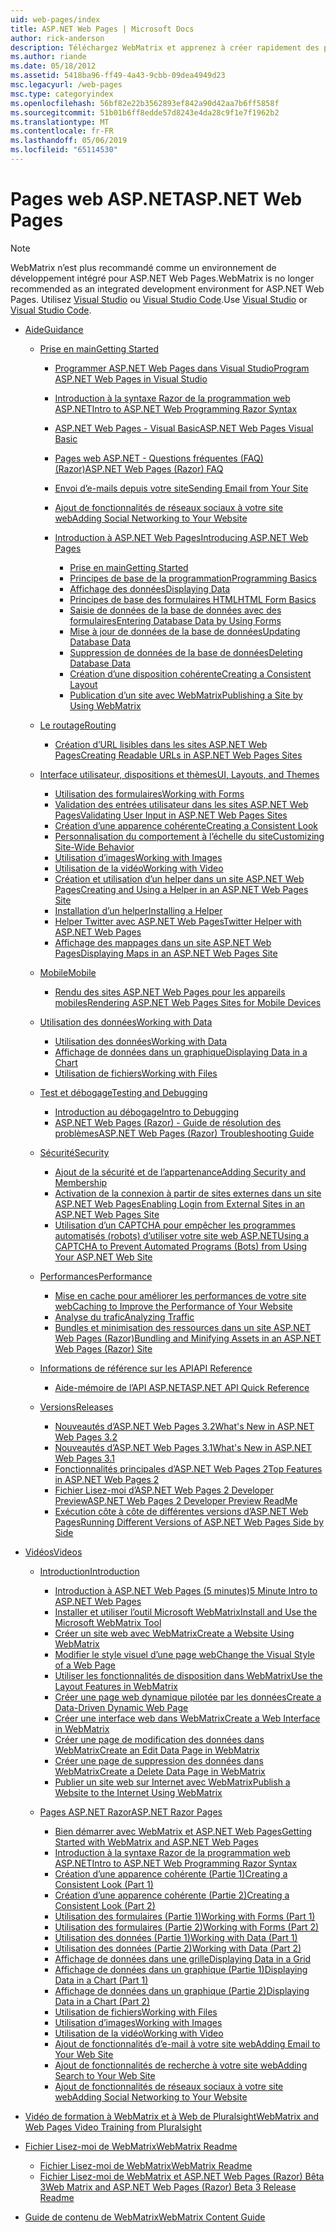 ```yaml
---
uid: web-pages/index
title: ASP.NET Web Pages | Microsoft Docs
author: rick-anderson
description: Téléchargez WebMatrix et apprenez à créer rapidement des pages web dans une solution légère pour combiner du code serveur avec HTML.
ms.author: riande
ms.date: 05/18/2012
ms.assetid: 5418ba96-ff49-4a43-9cbb-09dea4949d23
msc.legacyurl: /web-pages
msc.type: categoryindex
ms.openlocfilehash: 56bf82e22b3562893ef842a90d42aa7b6ff5858f
ms.sourcegitcommit: 51b01b6ff8edde57d8243e4da28c9f1e7f1962b2
ms.translationtype: MT
ms.contentlocale: fr-FR
ms.lasthandoff: 05/06/2019
ms.locfileid: "65114530"
---
```

# <a name="aspnet-web-pages"></a><span data-ttu-id="0da4f-103">Pages web ASP.NET</span><span class="sxs-lookup"><span data-stu-id="0da4f-103">ASP.NET Web Pages</span></span>

> [!NOTE] 
> <span data-ttu-id="0da4f-104">WebMatrix n’est plus recommandé comme un environnement de développement intégré pour ASP.NET Web Pages.</span><span class="sxs-lookup"><span data-stu-id="0da4f-104">WebMatrix is no longer recommended as an integrated development environment for ASP.NET Web Pages.</span></span> <span data-ttu-id="0da4f-105">Utilisez [Visual Studio](xref:aspnet/web-pages/overview/getting-started/program-asp-net-web-pages-in-visual-studio) ou [Visual Studio Code](https://code.visualstudio.com/).</span><span class="sxs-lookup"><span data-stu-id="0da4f-105">Use [Visual Studio](xref:aspnet/web-pages/overview/getting-started/program-asp-net-web-pages-in-visual-studio) or [Visual Studio Code](https://code.visualstudio.com/).</span></span>

- [<span data-ttu-id="0da4f-106">Aide</span><span class="sxs-lookup"><span data-stu-id="0da4f-106">Guidance</span></span>](overview/index.md)

    - [<span data-ttu-id="0da4f-107">Prise en main</span><span class="sxs-lookup"><span data-stu-id="0da4f-107">Getting Started</span></span>](overview/getting-started/index.md)

        - [<span data-ttu-id="0da4f-108">Programmer ASP.NET Web Pages dans Visual Studio</span><span class="sxs-lookup"><span data-stu-id="0da4f-108">Program ASP.NET Web Pages in Visual Studio</span></span>](overview/getting-started/program-asp-net-web-pages-in-visual-studio.md)
        - [<span data-ttu-id="0da4f-109">Introduction à la syntaxe Razor de la programmation web ASP.NET</span><span class="sxs-lookup"><span data-stu-id="0da4f-109">Intro to ASP.NET Web Programming Razor Syntax</span></span>](overview/getting-started/introducing-razor-syntax-c.md)
        - [<span data-ttu-id="0da4f-110">ASP.NET Web Pages - Visual Basic</span><span class="sxs-lookup"><span data-stu-id="0da4f-110">ASP.NET Web Pages Visual Basic</span></span>](overview/getting-started/introducing-razor-syntax-vb.md)
        - [<span data-ttu-id="0da4f-111">Pages web ASP.NET - Questions fréquentes (FAQ) (Razor)</span><span class="sxs-lookup"><span data-stu-id="0da4f-111">ASP.NET Web Pages (Razor) FAQ</span></span>](overview/getting-started/aspnet-web-pages-razor-faq.md)
        - [<span data-ttu-id="0da4f-112">Envoi d’e-mails depuis votre site</span><span class="sxs-lookup"><span data-stu-id="0da4f-112">Sending Email from Your Site</span></span>](overview/getting-started/11-adding-email-to-your-web-site.md)
        - [<span data-ttu-id="0da4f-113">Ajout de fonctionnalités de réseaux sociaux à votre site web</span><span class="sxs-lookup"><span data-stu-id="0da4f-113">Adding Social Networking to Your Website</span></span>](overview/getting-started/13-adding-social-networking-to-your-web-site.md)
        - [<span data-ttu-id="0da4f-114">Introduction à ASP.NET Web Pages</span><span class="sxs-lookup"><span data-stu-id="0da4f-114">Introducing ASP.NET Web Pages</span></span>](overview/getting-started/introducing-aspnet-web-pages-2/index.md)

            - [<span data-ttu-id="0da4f-115">Prise en main</span><span class="sxs-lookup"><span data-stu-id="0da4f-115">Getting Started</span></span>](overview/getting-started/introducing-aspnet-web-pages-2/getting-started.md)
            - [<span data-ttu-id="0da4f-116">Principes de base de la programmation</span><span class="sxs-lookup"><span data-stu-id="0da4f-116">Programming Basics</span></span>](overview/getting-started/introducing-aspnet-web-pages-2/intro-to-web-pages-programming.md)
            - [<span data-ttu-id="0da4f-117">Affichage des données</span><span class="sxs-lookup"><span data-stu-id="0da4f-117">Displaying Data</span></span>](overview/getting-started/introducing-aspnet-web-pages-2/displaying-data.md)
            - [<span data-ttu-id="0da4f-118">Principes de base des formulaires HTML</span><span class="sxs-lookup"><span data-stu-id="0da4f-118">HTML Form Basics</span></span>](overview/getting-started/introducing-aspnet-web-pages-2/form-basics.md)
            - [<span data-ttu-id="0da4f-119">Saisie de données de la base de données avec des formulaires</span><span class="sxs-lookup"><span data-stu-id="0da4f-119">Entering Database Data by Using Forms</span></span>](overview/getting-started/introducing-aspnet-web-pages-2/entering-data.md)
            - [<span data-ttu-id="0da4f-120">Mise à jour de données de la base de données</span><span class="sxs-lookup"><span data-stu-id="0da4f-120">Updating Database Data</span></span>](overview/getting-started/introducing-aspnet-web-pages-2/updating-data.md)
            - [<span data-ttu-id="0da4f-121">Suppression de données de la base de données</span><span class="sxs-lookup"><span data-stu-id="0da4f-121">Deleting Database Data</span></span>](overview/getting-started/introducing-aspnet-web-pages-2/deleting-data.md)
            - [<span data-ttu-id="0da4f-122">Création d’une disposition cohérente</span><span class="sxs-lookup"><span data-stu-id="0da4f-122">Creating a Consistent Layout</span></span>](overview/getting-started/introducing-aspnet-web-pages-2/layouts.md)
            - [<span data-ttu-id="0da4f-123">Publication d’un site avec WebMatrix</span><span class="sxs-lookup"><span data-stu-id="0da4f-123">Publishing a Site by Using WebMatrix</span></span>](overview/getting-started/introducing-aspnet-web-pages-2/publishing.md)
    - [<span data-ttu-id="0da4f-124">Le routage</span><span class="sxs-lookup"><span data-stu-id="0da4f-124">Routing</span></span>](overview/routing/index.md)

        - [<span data-ttu-id="0da4f-125">Création d’URL lisibles dans les sites ASP.NET Web Pages</span><span class="sxs-lookup"><span data-stu-id="0da4f-125">Creating Readable URLs in ASP.NET Web Pages Sites</span></span>](overview/routing/creating-readable-urls-in-aspnet-web-pages-sites.md)
    - [<span data-ttu-id="0da4f-126">Interface utilisateur, dispositions et thèmes</span><span class="sxs-lookup"><span data-stu-id="0da4f-126">UI, Layouts, and Themes</span></span>](overview/ui-layouts-and-themes/index.md)

        - [<span data-ttu-id="0da4f-127">Utilisation des formulaires</span><span class="sxs-lookup"><span data-stu-id="0da4f-127">Working with Forms</span></span>](overview/ui-layouts-and-themes/4-working-with-forms.md)
        - [<span data-ttu-id="0da4f-128">Validation des entrées utilisateur dans les sites ASP.NET Web Pages</span><span class="sxs-lookup"><span data-stu-id="0da4f-128">Validating User Input in ASP.NET Web Pages Sites</span></span>](overview/ui-layouts-and-themes/validating-user-input-in-aspnet-web-pages-sites.md)
        - [<span data-ttu-id="0da4f-129">Création d’une apparence cohérente</span><span class="sxs-lookup"><span data-stu-id="0da4f-129">Creating a Consistent Look</span></span>](overview/ui-layouts-and-themes/3-creating-a-consistent-look.md)
        - [<span data-ttu-id="0da4f-130">Personnalisation du comportement à l’échelle du site</span><span class="sxs-lookup"><span data-stu-id="0da4f-130">Customizing Site-Wide Behavior</span></span>](overview/ui-layouts-and-themes/18-customizing-site-wide-behavior.md)
        - [<span data-ttu-id="0da4f-131">Utilisation d’images</span><span class="sxs-lookup"><span data-stu-id="0da4f-131">Working with Images</span></span>](overview/ui-layouts-and-themes/9-working-with-images.md)
        - [<span data-ttu-id="0da4f-132">Utilisation de la vidéo</span><span class="sxs-lookup"><span data-stu-id="0da4f-132">Working with Video</span></span>](overview/ui-layouts-and-themes/10-working-with-video.md)
        - [<span data-ttu-id="0da4f-133">Création et utilisation d’un helper dans un site ASP.NET Web Pages</span><span class="sxs-lookup"><span data-stu-id="0da4f-133">Creating and Using a Helper in an ASP.NET Web Pages Site</span></span>](overview/ui-layouts-and-themes/creating-and-using-a-helper-in-an-aspnet-web-pages-site.md)
        - [<span data-ttu-id="0da4f-134">Installation d’un helper</span><span class="sxs-lookup"><span data-stu-id="0da4f-134">Installing a Helper</span></span>](overview/ui-layouts-and-themes/installing-helpers.md)
        - [<span data-ttu-id="0da4f-135">Helper Twitter avec ASP.NET Web Pages</span><span class="sxs-lookup"><span data-stu-id="0da4f-135">Twitter Helper with ASP.NET Web Pages</span></span>](overview/ui-layouts-and-themes/twitter-helper.md)
        - [<span data-ttu-id="0da4f-136">Affichage des mappages dans un site ASP.NET Web Pages</span><span class="sxs-lookup"><span data-stu-id="0da4f-136">Displaying Maps in an ASP.NET Web Pages Site</span></span>](overview/ui-layouts-and-themes/displaying-maps-in-an-aspnet-web-pages-site.md)
    - [<span data-ttu-id="0da4f-137">Mobile</span><span class="sxs-lookup"><span data-stu-id="0da4f-137">Mobile</span></span>](overview/mobile/index.md)

        - [<span data-ttu-id="0da4f-138">Rendu des sites ASP.NET Web Pages pour les appareils mobiles</span><span class="sxs-lookup"><span data-stu-id="0da4f-138">Rendering ASP.NET Web Pages Sites for Mobile Devices</span></span>](overview/mobile/rendering-aspnet-web-pages-sites-for-mobile-devices.md)
    - [<span data-ttu-id="0da4f-139">Utilisation des données</span><span class="sxs-lookup"><span data-stu-id="0da4f-139">Working with Data</span></span>](overview/data/index.md)

        - [<span data-ttu-id="0da4f-140">Utilisation des données</span><span class="sxs-lookup"><span data-stu-id="0da4f-140">Working with Data</span></span>](overview/data/5-working-with-data.md)
        - [<span data-ttu-id="0da4f-141">Affichage de données dans un graphique</span><span class="sxs-lookup"><span data-stu-id="0da4f-141">Displaying Data in a Chart</span></span>](overview/data/7-displaying-data-in-a-chart.md)
        - [<span data-ttu-id="0da4f-142">Utilisation de fichiers</span><span class="sxs-lookup"><span data-stu-id="0da4f-142">Working with Files</span></span>](overview/data/working-with-files.md)
    - [<span data-ttu-id="0da4f-143">Test et débogage</span><span class="sxs-lookup"><span data-stu-id="0da4f-143">Testing and Debugging</span></span>](overview/testing-and-debugging/index.md)

        - [<span data-ttu-id="0da4f-144">Introduction au débogage</span><span class="sxs-lookup"><span data-stu-id="0da4f-144">Intro to Debugging</span></span>](overview/testing-and-debugging/introduction-to-debugging.md)
        - [<span data-ttu-id="0da4f-145">ASP.NET Web Pages (Razor) - Guide de résolution des problèmes</span><span class="sxs-lookup"><span data-stu-id="0da4f-145">ASP.NET Web Pages (Razor) Troubleshooting Guide</span></span>](overview/testing-and-debugging/aspnet-web-pages-razor-troubleshooting-guide.md)
    - [<span data-ttu-id="0da4f-146">Sécurité</span><span class="sxs-lookup"><span data-stu-id="0da4f-146">Security</span></span>](overview/security/index.md)

        - [<span data-ttu-id="0da4f-147">Ajout de la sécurité et de l’appartenance</span><span class="sxs-lookup"><span data-stu-id="0da4f-147">Adding Security and Membership</span></span>](overview/security/16-adding-security-and-membership.md)
        - [<span data-ttu-id="0da4f-148">Activation de la connexion à partir de sites externes dans un site ASP.NET Web Pages</span><span class="sxs-lookup"><span data-stu-id="0da4f-148">Enabling Login from External Sites in an ASP.NET Web Pages Site</span></span>](overview/security/enabling-login-from-external-sites-in-an-aspnet-web-pages-site.md)
        - [<span data-ttu-id="0da4f-149">Utilisation d’un CAPTCHA pour empêcher les programmes automatisés (robots) d’utiliser votre site web ASP.NET</span><span class="sxs-lookup"><span data-stu-id="0da4f-149">Using a CAPTCHA to Prevent Automated Programs (Bots) from Using Your ASP.NET Web Site</span></span>](overview/security/using-a-catpcha-to-prevent-automated-programs-bots-from-using-your-aspnet-web-site.md)
    - [<span data-ttu-id="0da4f-150">Performances</span><span class="sxs-lookup"><span data-stu-id="0da4f-150">Performance</span></span>](overview/performance-and-traffic/index.md)

        - [<span data-ttu-id="0da4f-151">Mise en cache pour améliorer les performances de votre site web</span><span class="sxs-lookup"><span data-stu-id="0da4f-151">Caching to Improve the Performance of Your Website</span></span>](overview/performance-and-traffic/15-caching-to-improve-the-performance-of-your-website.md)
        - [<span data-ttu-id="0da4f-152">Analyse du trafic</span><span class="sxs-lookup"><span data-stu-id="0da4f-152">Analyzing Traffic</span></span>](overview/performance-and-traffic/14-analyzing-traffic.md)
        - [<span data-ttu-id="0da4f-153">Bundles et minimisation des ressources dans un site ASP.NET Web Pages (Razor)</span><span class="sxs-lookup"><span data-stu-id="0da4f-153">Bundling and Minifying Assets in an ASP.NET Web Pages (Razor) Site</span></span>](overview/performance-and-traffic/bundling-and-minifying-assets-in-an-aspnet-web-pages-razor-site.md)
    - [<span data-ttu-id="0da4f-154">Informations de référence sur les API</span><span class="sxs-lookup"><span data-stu-id="0da4f-154">API Reference</span></span>](overview/api-reference/index.md)

        - [<span data-ttu-id="0da4f-155">Aide-mémoire de l’API ASP.NET</span><span class="sxs-lookup"><span data-stu-id="0da4f-155">ASP.NET API Quick Reference</span></span>](overview/api-reference/asp-net-web-pages-api-reference.md)
    - [<span data-ttu-id="0da4f-156">Versions</span><span class="sxs-lookup"><span data-stu-id="0da4f-156">Releases</span></span>](overview/releases/index.md)

        - [<span data-ttu-id="0da4f-157">Nouveautés d’ASP.NET Web Pages 3.2</span><span class="sxs-lookup"><span data-stu-id="0da4f-157">What's New in ASP.NET Web Pages 3.2</span></span>](overview/releases/whats-new-in-aspnet-web-pages-32.md)
        - [<span data-ttu-id="0da4f-158">Nouveautés d’ASP.NET Web Pages 3.1</span><span class="sxs-lookup"><span data-stu-id="0da4f-158">What's New in ASP.NET Web Pages 3.1</span></span>](overview/releases/whats-new-aspnet-web-pages-31.md)
        - [<span data-ttu-id="0da4f-159">Fonctionnalités principales d’ASP.NET Web Pages 2</span><span class="sxs-lookup"><span data-stu-id="0da4f-159">Top Features in ASP.NET Web Pages 2</span></span>](overview/releases/top-features-in-web-pages-2.md)
        - [<span data-ttu-id="0da4f-160">Fichier Lisez-moi d’ASP.NET Web Pages 2 Developer Preview</span><span class="sxs-lookup"><span data-stu-id="0da4f-160">ASP.NET Web Pages 2 Developer Preview ReadMe</span></span>](overview/releases/aspnet-web-pages-2-developer-preview-readme.md)
        - [<span data-ttu-id="0da4f-161">Exécution côte à côte de différentes versions d’ASP.NET Web Pages</span><span class="sxs-lookup"><span data-stu-id="0da4f-161">Running Different Versions of ASP.NET Web Pages Side by Side</span></span>](overview/releases/running-v1-and-v2-sites-side-by-side.md)
- [<span data-ttu-id="0da4f-162">Vidéos</span><span class="sxs-lookup"><span data-stu-id="0da4f-162">Videos</span></span>](videos/index.md)

    - [<span data-ttu-id="0da4f-163">Introduction</span><span class="sxs-lookup"><span data-stu-id="0da4f-163">Introduction</span></span>](videos/introduction/index.md)

        - [<span data-ttu-id="0da4f-164">Introduction à ASP.NET Web Pages (5 minutes)</span><span class="sxs-lookup"><span data-stu-id="0da4f-164">5 Minute Intro to ASP.NET Web Pages</span></span>](videos/introduction/5-minute-introduction-to-aspnet-web-pages.md)
        - [<span data-ttu-id="0da4f-165">Installer et utiliser l’outil Microsoft WebMatrix</span><span class="sxs-lookup"><span data-stu-id="0da4f-165">Install and Use the Microsoft WebMatrix Tool</span></span>](videos/introduction/install-and-use-the-microsoft-webmatrix-tool.md)
        - [<span data-ttu-id="0da4f-166">Créer un site web avec WebMatrix</span><span class="sxs-lookup"><span data-stu-id="0da4f-166">Create a Website Using WebMatrix</span></span>](videos/introduction/create-a-website-using-webmatrix.md)
        - [<span data-ttu-id="0da4f-167">Modifier le style visuel d’une page web</span><span class="sxs-lookup"><span data-stu-id="0da4f-167">Change the Visual Style of a Web Page</span></span>](videos/introduction/change-the-visual-style-of-a-web-page.md)
        - [<span data-ttu-id="0da4f-168">Utiliser les fonctionnalités de disposition dans WebMatrix</span><span class="sxs-lookup"><span data-stu-id="0da4f-168">Use the Layout Features in WebMatrix</span></span>](videos/introduction/use-the-layout-features-in-webmatrix.md)
        - [<span data-ttu-id="0da4f-169">Créer une page web dynamique pilotée par les données</span><span class="sxs-lookup"><span data-stu-id="0da4f-169">Create a Data-Driven Dynamic Web Page</span></span>](videos/introduction/create-a-data-driven-dynamic-web-page.md)
        - [<span data-ttu-id="0da4f-170">Créer une interface web dans WebMatrix</span><span class="sxs-lookup"><span data-stu-id="0da4f-170">Create a Web Interface in WebMatrix</span></span>](videos/introduction/create-a-web-interface-in-webmatrix.md)
        - [<span data-ttu-id="0da4f-171">Créer une page de modification des données dans WebMatrix</span><span class="sxs-lookup"><span data-stu-id="0da4f-171">Create an Edit Data Page in WebMatrix</span></span>](videos/introduction/create-an-edit-data-page-in-webmatrix.md)
        - [<span data-ttu-id="0da4f-172">Créer une page de suppression des données dans WebMatrix</span><span class="sxs-lookup"><span data-stu-id="0da4f-172">Create a Delete Data Page in WebMatrix</span></span>](videos/introduction/create-a-delete-data-page-in-webmatrix.md)
        - [<span data-ttu-id="0da4f-173">Publier un site web sur Internet avec WebMatrix</span><span class="sxs-lookup"><span data-stu-id="0da4f-173">Publish a Website to the Internet Using WebMatrix</span></span>](videos/introduction/publish-a-website-to-the-internet-using-webmatrix.md)
    - [<span data-ttu-id="0da4f-174">Pages ASP.NET Razor</span><span class="sxs-lookup"><span data-stu-id="0da4f-174">ASP.NET Razor Pages</span></span>](videos/aspnet-razor-pages/index.md)

        - [<span data-ttu-id="0da4f-175">Bien démarrer avec WebMatrix et ASP.NET Web Pages</span><span class="sxs-lookup"><span data-stu-id="0da4f-175">Getting Started with WebMatrix and ASP.NET Web Pages</span></span>](videos/aspnet-razor-pages/getting-started-with-webmatrix-and-aspnet-web-pages.md)
        - [<span data-ttu-id="0da4f-176">Introduction à la syntaxe Razor de la programmation web ASP.NET</span><span class="sxs-lookup"><span data-stu-id="0da4f-176">Intro to ASP.NET Web Programming Razor Syntax</span></span>](videos/aspnet-razor-pages/introduction-to-aspnet-web-programming-using-the-razor-syntax.md)
        - [<span data-ttu-id="0da4f-177">Création d’une apparence cohérente (Partie 1)</span><span class="sxs-lookup"><span data-stu-id="0da4f-177">Creating a Consistent Look (Part 1)</span></span>](videos/aspnet-razor-pages/creating-a-consistent-look-part-1.md)
        - [<span data-ttu-id="0da4f-178">Création d’une apparence cohérente (Partie 2)</span><span class="sxs-lookup"><span data-stu-id="0da4f-178">Creating a Consistent Look (Part 2)</span></span>](videos/aspnet-razor-pages/creating-a-consistent-look-part-2.md)
        - [<span data-ttu-id="0da4f-179">Utilisation des formulaires (Partie 1)</span><span class="sxs-lookup"><span data-stu-id="0da4f-179">Working with Forms (Part 1)</span></span>](videos/aspnet-razor-pages/working-with-forms-part-1.md)
        - [<span data-ttu-id="0da4f-180">Utilisation des formulaires (Partie 2)</span><span class="sxs-lookup"><span data-stu-id="0da4f-180">Working with Forms (Part 2)</span></span>](videos/aspnet-razor-pages/working-with-forms-part-2.md)
        - [<span data-ttu-id="0da4f-181">Utilisation des données (Partie 1)</span><span class="sxs-lookup"><span data-stu-id="0da4f-181">Working with Data (Part 1)</span></span>](videos/aspnet-razor-pages/working-with-data-part-1.md)
        - [<span data-ttu-id="0da4f-182">Utilisation des données (Partie 2)</span><span class="sxs-lookup"><span data-stu-id="0da4f-182">Working with Data (Part 2)</span></span>](videos/aspnet-razor-pages/working-with-data-part-2.md)
        - [<span data-ttu-id="0da4f-183">Affichage de données dans une grille</span><span class="sxs-lookup"><span data-stu-id="0da4f-183">Displaying Data in a Grid</span></span>](videos/aspnet-razor-pages/displaying-data-in-a-grid.md)
        - [<span data-ttu-id="0da4f-184">Affichage de données dans un graphique (Partie 1)</span><span class="sxs-lookup"><span data-stu-id="0da4f-184">Displaying Data in a Chart (Part 1)</span></span>](videos/aspnet-razor-pages/displaying-data-in-a-chart-part-1.md)
        - [<span data-ttu-id="0da4f-185">Affichage de données dans un graphique (Partie 2)</span><span class="sxs-lookup"><span data-stu-id="0da4f-185">Displaying Data in a Chart (Part 2)</span></span>](videos/aspnet-razor-pages/displaying-data-in-a-chart-part-2.md)
        - [<span data-ttu-id="0da4f-186">Utilisation de fichiers</span><span class="sxs-lookup"><span data-stu-id="0da4f-186">Working with Files</span></span>](videos/aspnet-razor-pages/working-with-files.md)
        - [<span data-ttu-id="0da4f-187">Utilisation d’images</span><span class="sxs-lookup"><span data-stu-id="0da4f-187">Working with Images</span></span>](videos/aspnet-razor-pages/working-with-images.md)
        - [<span data-ttu-id="0da4f-188">Utilisation de la vidéo</span><span class="sxs-lookup"><span data-stu-id="0da4f-188">Working with Video</span></span>](videos/aspnet-razor-pages/working-with-video.md)
        - [<span data-ttu-id="0da4f-189">Ajout de fonctionnalités d’e-mail à votre site web</span><span class="sxs-lookup"><span data-stu-id="0da4f-189">Adding Email to Your Web Site</span></span>](videos/aspnet-razor-pages/adding-email-to-your-web-site.md)
        - [<span data-ttu-id="0da4f-190">Ajout de fonctionnalités de recherche à votre site web</span><span class="sxs-lookup"><span data-stu-id="0da4f-190">Adding Search to Your Web Site</span></span>](videos/aspnet-razor-pages/adding-search-to-your-web-site.md)
        - [<span data-ttu-id="0da4f-191">Ajout de fonctionnalités de réseaux sociaux à votre site web</span><span class="sxs-lookup"><span data-stu-id="0da4f-191">Adding Social Networking to Your Website</span></span>](videos/aspnet-razor-pages/adding-social-networking-to-your-website.md)
- [<span data-ttu-id="0da4f-192">Vidéo de formation à WebMatrix et à Web de Pluralsight</span><span class="sxs-lookup"><span data-stu-id="0da4f-192">WebMatrix and Web Pages Video Training from Pluralsight</span></span>](pluralsight.md)
- [<span data-ttu-id="0da4f-193">Fichier Lisez-moi de WebMatrix</span><span class="sxs-lookup"><span data-stu-id="0da4f-193">WebMatrix Readme</span></span>](readme/index.md)

    - [<span data-ttu-id="0da4f-194">Fichier Lisez-moi de WebMatrix</span><span class="sxs-lookup"><span data-stu-id="0da4f-194">WebMatrix Readme</span></span>](readme/overview.md)
    - [<span data-ttu-id="0da4f-195">Fichier Lisez-moi de WebMatrix et ASP.NET Web Pages (Razor) Bêta 3</span><span class="sxs-lookup"><span data-stu-id="0da4f-195">Web Matrix and ASP.NET Web Pages (Razor) Beta 3 Release Readme</span></span>](readme/beta3.md)
- [<span data-ttu-id="0da4f-196">Guide de contenu de WebMatrix</span><span class="sxs-lookup"><span data-stu-id="0da4f-196">WebMatrix Content Guide</span></span>](content-guide.md)
